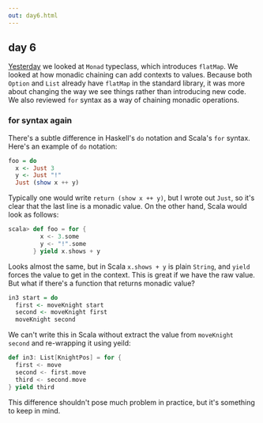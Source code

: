 ```yaml
---
out: day6.html
---
```


  [day5]: $linkBase$/learning-scalaz/day5

day 6
-----

[Yesterday][day5] we looked at `Monad` typeclass, which introduces `flatMap`. We looked at how monadic chaining can add contexts to values. Because both `Option` and `List` already have `flatMap` in the standard library, it was more about changing the way we see things rather than introducing new code. We also reviewed `for` syntax as a way of chaining monadic operations.

### for syntax again

There's a subtle difference in Haskell's `do` notation and Scala's `for` syntax. Here's an example of `do` notation:

```haskell
foo = do
  x <- Just 3
  y <- Just "!"
  Just (show x ++ y)
```

Typically one would write `return (show x ++ y)`, but I wrote out `Just`, so it's clear that the last line is a monadic value. On the other hand, Scala would look as follows:

```scala
scala> def foo = for {
         x <- 3.some
         y <- "!".some
       } yield x.shows + y
```

Looks almost the same, but in Scala `x.shows + y` is plain `String`, and `yield` forces the value to get in the context. This is great if we have the raw value. But what if there's a function that returns monadic value?

```haskell
in3 start = do
  first <- moveKnight start
  second <- moveKnight first
  moveKnight second
```

We can't write this in Scala without extract the value from `moveKnight second` and re-wrapping it using yeild:

```scala
def in3: List[KnightPos] = for {
  first <- move
  second <- first.move
  third <- second.move
} yield third
```

This difference shouldn't pose much problem in practice, but it's something to keep in mind.
